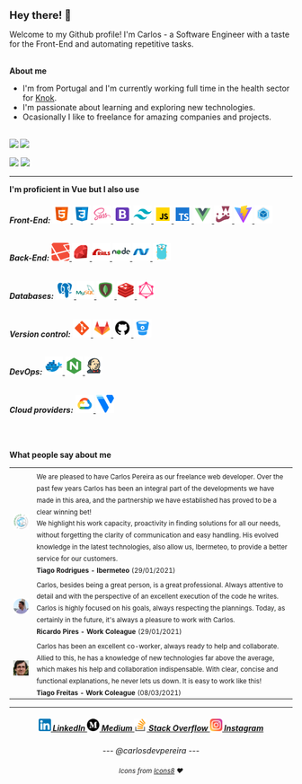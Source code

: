 <p style="padding-top: 12px; text-align: center;">
    <h2 style="font-size: 18.5px;">Hey there! 👋</h2>
</p>

<section>
    Welcome to my Github profile! I'm Carlos - a Software Engineer with a taste for the Front-End and automating repetitive tasks.
</section>

<br>

<strong>About me</strong>

- I'm from Portugal and I'm currently working full time in the health sector for <a href="https://knokcare.com/">Knok</a>. <br>
- I'm passionate about learning and exploring new technologies. <br>
- Ocasionally I like to freelance for amazing companies and projects. <br>

<br>

<strong>
    <img src="https://img.shields.io/github/followers/carlosdevpereira?color=%2342b984&style=for-the-badge"/>
    <img src="https://api.visitorbadge.io/api/visitors?path=https%3A%2F%2Fgithub.com%2Fcarlosdevpereira%2Fcarlosdevpereira&countColor=%2342b984&labelStyle=upper"/>
</strong>

<p>
    <img src ="https://github-readme-stats.vercel.app/api/top-langs/?username=carlosdevpereira&layout=compact&hide_border=true&langs_count=8&hide=jupyter%20notebook,tex,css&theme=vue" width="38%">
    <img src ="https://github-readme-streak-stats.herokuapp.com?user=carlosdevpereira&hide_border=true&theme=vue">
</p>

<hr>

<section>
    <strong>I'm proficient in Vue but I also use</strong>
    <h6>
        <strong>Front-End:</strong>
        <a href="https://wikipedia.org/wiki/HTML5"title="HTML 5">
            <img width="32px" height="32px" src="assets/img/tech/html.svg">
        </a>
        <a href="https://wikipedia.org/wiki/CSS3"title="CSS 3">
            <img width="32px" height="32px" src="assets/img/tech/css3.svg">
        </a>
        <a href="https://sass-lang.com/"title="SASS/SCSS">
            <img width="32px" height="32px" src="assets/img/tech/sass.svg">
        </a>
        <a href="https://getbootstrap.com/"title="Bootstrap">
            <img width="32px" height="32px" src="assets/img/tech/bootstrap.svg">
        </a>
        <a href="https://tailwindcss.com/"title="Tailwind">
            <img width="32px" height="32px" src="assets/img/tech/tailwind.svg">
        </a>
        <a href="https://developer.mozilla.org/en-US/docs/Web/JavaScript"title="Javascript">
            <img width="32px" height="32px" src="assets/img/tech/javascript.svg">
        </a>
        <a href="https://www.typescriptlang.org/"title="Typescript">
            <img width="32px" height="32px" src="assets/img/tech/typescript.svg">
        </a>
        <a href="https://vuejs.org/"title="Vue">
            <img width="32px" height="32px" src="assets/img/tech/vue.svg">
        </a>
        <a href="https://jestjs.io/"title="Jest">
            <img width="32px" height="32px" src="assets/img/tech/jest.png">
        </a>
        <a href="https://vitejs.dev/"title="Vite">
            <img width="32px" height="32px" src="assets/img/tech/vite.svg">
        </a>
        <a href="https://webpack.js.org/"title="Webpack">
            <img width="32px" height="32px" src="assets/img/tech/webpack.svg">
        </a>
    </h6>
    <h6>
        <strong>Back-End:</strong>
        <a href="https://laravel.com/"title="Laravel">
            <img width="32px" height="32px" src="assets/img/tech/laravel.png">
        </a>
        <a href="https://www.ruby-lang.org/"title="Ruby">
            <img width="32px" height="32px" src="assets/img/tech/ruby.svg">
        </a>
        <a href="https://rubyonrails.org/"title="Rails (Ruby on Rails)">
            <img width="32px" height="32px" src="assets/img/tech/rails.png">
        </a>
        <a href="https://nodejs.org/"title="NodeJs">
            <img width="32px" height="32px" src="assets/img/tech/nodejs.svg">
        </a>
        <a href="https://dotnet.microsoft.com/en-us/"title=".NET Core">
            <img width="32px" height="32px" src="assets/img/tech/dotnet.svg">
        </a>
        <a href="https://go.dev/"title="Golang">
            <img width="32px" height="32px" src="assets/img/tech/golang.svg">
        </a>
    </h6>
    <h6>
        <strong>Databases:</strong>
        <a href="https://www.postgresql.org/"title="PostgreSQL">
            <img width="32px" height="32px" src="assets/img/tech/postgresql.svg">
        </a>
        <a href="https://www.mysql.com/"title="MySql">
            <img width="32px" height="32px" src="assets/img/tech/mysql.svg">
        </a>
        <a href="https://www.mongodb.com/"title="MongoDB">
            <img width="32px" height="32px" src="assets/img/tech/mongodb.svg">
        </a>
        <a href="https://redis.io/"title="Redis">
            <img width="32px" height="32px" src="assets/img/tech/redis.svg">
        </a>
        <a href="https://graphql.org/"title="GraphQL">
            <img width="32px" height="32px" src="assets/img/tech/graphql.svg">
        </a>
    </h6>
    <h6>
        <strong>Version control:</strong>
        <a href="https://git-scm.com/"title="Git">
            <img width="32px" height="32px" src="assets/img/tech/git.svg">
        </a>
        <a href="https://gitlab.com/"title="Gitlab">
            <img width="32px" height="32px" src="assets/img/tech/gitlab.svg">
        </a>
        <a href="https://github.com/carlosdevpereira"title="Github">
            <img width="32px" height="32px" src="assets/img/tech/github.svg">
        </a>
        <a href="https://bitbucket.org/"title="Bitbucket">
            <img width="32px" height="32px" src="assets/img/tech/bitbucket.svg">
        </a>
    </h6>
    <h6>
        <strong>DevOps:</strong>
        <a href="https://www.docker.com/"title="Docker">
            <img width="32px" height="32px" src="assets/img/tech/docker.svg">
        </a>
        <a href="https://www.nginx.com/"title="Nginx">
            <img width="32px" height="32px" src="assets/img/tech/nginx.svg">
        </a>
        <a href="https://www.jenkins.io/"title="Jenkins">
            <img width="32px" height="32px" src="assets/img/tech/jenkins.svg">
        </a>
    </h6>
    <h6>
        <strong>Cloud providers:</strong>
        <a href="https://cloud.google.com/gcp"title="Google Cloud">
            <img width="32px" height="32px" src="assets/img/tech/google-cloud.svg">
        </a>
        <a href="https://www.vultr.com/?ref=7008860"title="Vultr">
            <img width="32px" height="32px" src="assets/img/tech/vultr.svg">
        </a>
    </h6>
</section>

<br>

<strong>What people say about me</strong>

<table>
    <tr>
        <td><img src="assets/img/testimonials/ibermeteo-logo.webp" width="120px" align="middle" /></td>
        <td>
            <sub>We are pleased to have Carlos Pereira as our freelance web developer. Over the past few years Carlos has been an integral part of the developments we have made in this area, and the partnership we have established has proved to be a clear winning bet! <br>
We highlight his work capacity, proactivity in finding solutions for all our needs, without forgetting the clarity of communication and easy handling. His evolved knowledge in the latest technologies, also allow us, Ibermeteo, to provide a better service for our customers.
            </sub> <br>
            <sub><b>Tiago Rodrigues - Ibermeteo</b></sub> <sub>(29/01/2021)</sub>
        </td>
    </tr>
    <tr>
        <td align="center"><img src="assets/img/testimonials/ricardo-pires.webp" width="120px" align="middle"/></td>
        <td>
            <sub>Carlos, besides being a great person, is a great professional. Always attentive to detail and with the perspective of an excellent execution of the code he writes. Carlos is highly focused on his goals, always respecting the plannings. Today, as certainly in the future, it's always a pleasure to work with Carlos.
            </sub> <br>
            <sub><b>Ricardo Pires - Work Coleague</b></sub> <sub>(29/01/2021)</sub>
        </td>
    </tr>
    <tr>
        <td><img src="assets/img/testimonials/tiago-freitas.webp" width="120px" align="middle"/></td>
        <td>
            <sub>Carlos has been an excellent co-worker, always ready to help and collaborate. Allied to this, he has a knowledge of new technologies far above the average, which makes his help and collaboration indispensable.
With clear, concise and functional explanations, he never lets us down. It is easy to work like this!
            </sub> <br>
            <sub><b>Tiago Freitas - Work Coleague</b></sub> <sub>(08/03/2021)</sub>
        </td>
    </tr>
    
</table>

<hr>

<h5 align="center">
    <a href="https://www.linkedin.com/in/carlosdevpereira/" target="_blank" title="LinkedIn Profile">
        <img width="22px" src="assets/img/social/linkedin.png">
        LinkedIn
    </a>
    <a href="https://medium.com/@carlosdevpereira" target="_blank" title="Medium Profile">
        <img width="22px" src="assets/img/social/medium.png">
        Medium
    </a>
    <a href="https://stackoverflow.com/users/6718719/carlosdevpereira" target="_blank" title="Stack Overflow Profile">
        <img width="22px" src="assets/img/social/stack-overflow.png"> 
        Stack Overflow
    </a>
    <a href="https://www.instagram.com/carlosdevpereira/" target="_blank" title="Instagram Profile">
        <img width="22px" src="assets/img/social/instagram.png">
        Instagram
    </a>
    <h6 align="center">
        --- @carlosdevpereira ---
        <p align="center">
            <sub>
                Icons from <a href="https://icons8.com/">Icons8</a> ❤️
            </sub>
        </p>
    </h6>
</h5>
